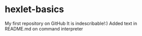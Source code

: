 # hexlet-basics
My first repository on GitHub
It is indescribable!:)
Added text in README.md on command interpreter

